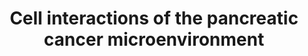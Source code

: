 ---
annotations:
- id: DOID:1793
  parent: disease of cellular proliferation
  type: Disease Ontology
  value: pancreatic cancer
- id: PW:0000626
  parent: disease pathway
  type: Pathway Ontology
  value: pancreatic cancer pathway
authors:
- IsabelWassink
- Mkutmon
communities:
- PancCanNet
- PancCanNet
description: The molecular interactions of different cells in the pancreatic cancer
  tumor microenvironment (TME). Pancreatic cancer cells have developed various ways
  of evading and manipulating the immune system, and the TME plays an essential role
  in this. Various molecular interactions are involved in the interactions between
  cells in the TME.
last-edited: 2022-12-10
organisms:
- Homo sapiens
redirect_from:
- /index.php/Pathway:WP5284
- /instance/WP5284
- /instance/WP5284_r124340
revision: r124340
schema-jsonld:
- '@context': https://schema.org/
  '@id': https://wikipathways.github.io/pathways/WP5284.html
  '@type': Dataset
  creator:
    '@type': Organization
    name: WikiPathways
  description: The molecular interactions of different cells in the pancreatic cancer
    tumor microenvironment (TME). Pancreatic cancer cells have developed various ways
    of evading and manipulating the immune system, and the TME plays an essential
    role in this. Various molecular interactions are involved in the interactions
    between cells in the TME.
  keywords:
  - BAG3
  - CCL2
  - CCL5
  - CCR2
  - CCR5
  - CD80
  - CD86
  - CSF1
  - CSF1R
  - CSF2
  - CSF2RA
  - CTLA4
  - CXCL10
  - CXCL12
  - CXCR3
  - CXCR4
  - FAS
  - FASLG
  - HLA-DRA
  - HLA-DRB1
  - IFITM2
  - KDR
  - LAG3
  - NRP1
  - TGFB1
  - TRA
  - TRB
  - VEGFA
  license: CC0
  name: Cell interactions of the pancreatic cancer microenvironment
seo: CreativeWork
title: Cell interactions of the pancreatic cancer microenvironment
wpid: WP5284
---